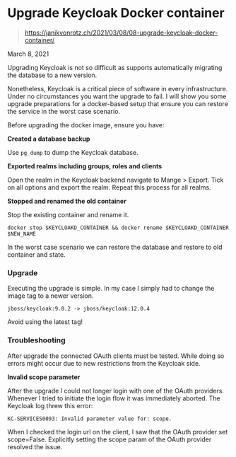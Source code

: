 # Upgrade Keycloak Docker container
> https://janikvonrotz.ch/2021/03/08/08-upgrade-keycloak-docker-container/

March 8, 2021

Upgrading Keycloak is not so difficult as supports automatically migrating the database to a new version.

Nonetheless, Keycloak is a critical piece of software in every infrastructure. Under no circumstances you want the upgrade to fail. I will show you some upgrade preparations for a docker-based setup that ensure you can restore the service in the worst case scenario.

Before upgrading the docker image, ensure you have:

__Created a database backup__

Use `pg_dump` to dump the Keycloak database.

__Exported realms including groups, roles and clients__

Open the realm in the Keycloak backend navigate to Mange > Export. Tick on all options and export the realm. Repeat this process for all realms.

__Stopped and renamed the old container__

Stop the existing container and rename it.

```
docker stop $KEYCLOAKD_CONTAINER && docker rename $KEYCLOAKD_CONTAINER $NEW_NAME
```

In the worst case scenario we can restore the database and restore to old container and state.

### Upgrade
Executing the upgrade is simple. In my case I simply had to change the image tag to a newer version.

```
jboss/keycloak:9.0.2 -> jboss/keycloak:12.0.4
```

Avoid using the latest tag!

### Troubleshooting
After upgrade the connected OAuth clients must be tested. While doing so errors might occur due to new restrictions from the Keycloak side.

__Invalid scope parameter__

After the upgrade I could not longer login with one of the OAuth providers. Whenever I tried to initiate the login flow it was immediately aborted. The Keycloak log threw this error:

```
KC-SERVICES0093: Invalid parameter value for: scope.
```

When I checked the login url on the client, I saw that the OAuth provider set scope=False. Explicitly setting the scope param of the OAuth provider resolved the issue.
